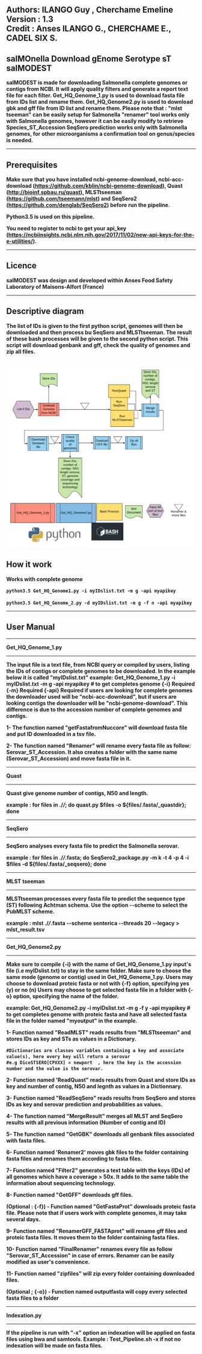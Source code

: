 Authors: ILANGO Guy , Cherchame Emeline  
Version : 1.3  
Credit : Anses ILANGO G., CHERCHAME E., CADEL SIX S.   
-----------------------------------------------
salMOnella Download gEnome Serotype sT  
 <b>salMODEST
-----------------------------------------------

salMODEST is made for downloading Salmonella complete genomes or contigs from NCBI. It will apply quality filters and generate a report text file for each filter.
Get_HQ_Genome_1.py is used to download fasta file from IDs list and rename them.
Get_HQ_Genome2.py is used to download gbk and gff file from ID list and rename them.
Please note that : "mlst tseeman" can be easily setup for Salmonella
"renamer" tool works only with Salmonella genomes, however it can be easily modify to retrieve Species_ST_Accession
SeqSero prediction works only with Salmonella genomes, for other microorganisms a confirmation tool on genus/species is needed. 

-------------
Prerequisites
-------------

Make sure that you have installed ncbi-genome-download, ncbi-acc-download (https://github.com/kblin/ncbi-genome-download),
Quast (http://bioinf.spbau.ru/quast), MLSTtseeman (https://github.com/tseemann/mlst)
and SeqSero2 (https://github.com/denglab/SeqSero2) before run the pipeline.

Python3.5 is used on this pipeline. 

 
You need to register to ncbi to get your api_key (https://ncbiinsights.ncbi.nlm.nih.gov/2017/11/02/new-api-keys-for-the-e-utilities/).



-------------
Licence
-------------
salMODEST was design and developed within Anses Food Safety Laboratory of Maisons-Alfort (France)

--------------------
Descriptive diagram
--------------------
The list of IDs is given to the first python script, genomes will then be downloaded and then process bu SeqSero and MLSTtseeman.
The result of these bash processes will be given to the second python script. This script will download genbank and gff, check the quality of genomes and zip all files.
    
![](./Workflow.png)
-------------
How it work
------------
Works with complete genome 

```
python3.5 Get_HQ_Genome1.py -i myIDslist.txt -m g -api myapikey

python3.5 Get_HQ_Genome_2.py -d myIDslist.txt -m g -f n -api myapikey
```
-------------
User Manual
-------------

*******************
Get_HQ_Genome_1.py
*******************
The input file is a text file, from NCBI query or compiled by users, listing the IDs of contigs or complete genomes to be downloaded.
In the example below it is called "myIDslist.txt"
example: Get_HQ_Genome_1.py -i myIDslist.txt -m g -api myapikey  # to get completes genome
 {-i} Required 
 {-m} Required 
 {-api} Required
if users are looking for complete genomes the downloader used will be "ncbi-acc-download",
but if users are looking contigs the downloader will be "ncbi-genome-download". This difference is due
to the accession number of complete genomes and contigs.

1- The function named "getFastafromNuccore" will download fasta file and put ID downloaded in a tsv file. 

2- The function named "Renamer" will rename every fasta file as follow: Serovar_ST_Accession.
   It also creates a folder with the same name (Serovar_ST_Accession) and move fasta file in it.


****************
Quast
****************

Quast give genome number of contigs, N50 and length.

example : for files in ./*/*; do quast.py $files -o ${files/.fasta/_quastdir}; done


****************
SeqSero
****************

SeqSero analyses every fasta file to predict the Salmonella serovar.

example : for files in ./*/*.fasta; do SeqSero2_package.py -m k -t 4 -p 4 -i $files -d ${files/.fasta/_seqsero}; done

****************
MLST tseeman
***************

MLSTtseeman processes every fasta file to predict the sequence type (ST) following Achtman schema. Use the option --scheme to select the PubMLST scheme.

example : mlst ./*/*.fasta --scheme senterica --threads 20 --legacy > mlst_result.tsv

******************
Get_HQ_Genome2.py
******************

Make sure to compile {-i} with the name of Get_HQ_Genome_1.py input's file (i.e myIDslist.txt) to stay in the same folder.
Make sure to choose the same mode (genome or contig) used in Get_HQ_Genome_1.py.
Users may choose to download proteic fasta or not with {-f} option, specifying yes (y) or no (n)
Users may choose to get selected fasta file in a folder with {-o} option, specifying the name of the folder.
  
example: Get_HQ_Genome2.py -i myIDslist.txt -m g -f y -api myapikey  # to get completes genome with proteic fasta and have all selected fasta file in the folder named "myoutput" in the example.


1- Function named "ReadMLST" reads results from "MLSTtseeman" and stores IDs as key and STs as values in a Dictionary.
 
	#Dictionaries are classes variables containing a key and associate value(s), here every key will return a serovar
	#e.g DicoSTSERO[CPXXX] = newport  , here the key is the accession number and the value is the serovar.


2- Function named 'ReadQuast" reads results from Quast and store IDs as key and number of contig, N50 and legnth as values in a Dictionnary.

3- Function named "ReadSeqSero" reads results from SeqSero and stores IDs as key and serovar prediction and probabilities as values.

4- The function named "MergeResult" merges all MLST and SeqSero results with all previous information (Number of contig and ID) 

5- The function named "GetGBK" downloads all genbank files associated with fasta files.

6- Function named 'Renamer2' moves gbk files to the folder containing fasta files and renames them according to fasta files.

7- Function named "Filter2" generates a text table with the keys (IDs) of all genomes which have a coverage > 50x. It adds to the same table the information about
 sequencing technology.

8- Function named "GetGFF" downloads gff files.

(Optional : {-f}) - Function named "GetFastaProt" downloads proteic fasta file. Please note that if users work with complete genomes, it may take several days.

9- Function named "RenamerGFF_FASTAprot" will rename gff files and proteic fasta files. It moves them to the folder containing fasta files.

10- Function named "FinalRenamer" renames every file as follow "Serovar_ST_Accession" in case of errors. Renamer can be easily modified as user's convenience. 

11- Function named "zipfiles" will zip every folder containing downloaded files. 

(Optional ; {-o}) - Function named outputfasta will copy every selected fasta files to a folder

***************
Indexation.py
***************
If the pipeline is run with "-x" option an indexation will be applied on fasta files using bwa and samtools.
Example : Test_Pipeline.sh -x 
if not no indexation will be made on fasta files. 
